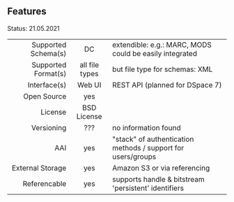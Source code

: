 ## Features

Status: 21.05.2021

|                     |            |          |
| -------------------:| :--------: | :------- |
| Supported Schema(s) | DC         | extendible: e.g.:  MARC, MODS could be easily integrated        |
| Supported Format(s) |  all file types  | but file type for schemas: XML         |
| Interface(s)        | Web UI     |  REST API (planned for DSpace 7)         |
| Open Source         | yes        |          |
| License             | BSD License |         |
| Versioning          |  ???       | no information found         |
| AAI                 | yes        | "stack" of authentication methods / support for users/groups         |
| External Storage    | yes        | Amazon S3 or via referencing         |
| Referencable        | yes        | supports handle & bitstream 'persistent' identifiers   |



